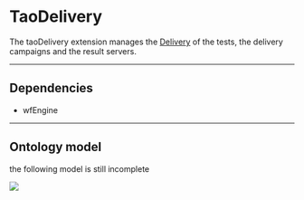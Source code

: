 <!--
parent: Framework-Extensions
created_at: '2012-02-29 17:35:05'
updated_at: '2013-03-13 15:20:45'
authors:
    - 'Jérôme Bogaerts'
contributors:
    - 'Joel Bout'
tags:
    - Framework-Extensions
-->

TaoDelivery
===========

The taoDelivery extension manages the [Delivery](../documentation-for-core-components/delivery.md) of the tests, the delivery campaigns and the result servers.

------------------------------------------------------------------------

Dependencies
------------

-   wfEngine

------------------------------------------------------------------------

Ontology model
--------------

the following model is still incomplete

![](http://forge.taotesting.com/attachments/1254/taoDeliveryRDF.png)


